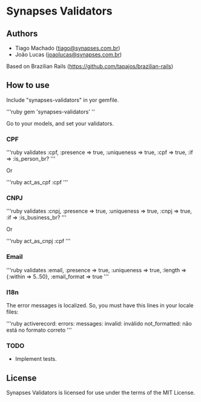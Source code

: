 # Synapses Validators

## Authors

* Tiago Machado (tiago@synapses.com.br)
* João Lucas (joaolucas@synapses.com.br)

Based on Brazilian Rails (https://github.com/tapajos/brazilian-rails)

## How to use

Include "synapses-validators" in yor gemfile.

'''ruby
gem 'synapses-validators'
''

Go to your models, and set your validators.

### CPF

'''ruby
validates :cpf, :presence => true, :uniqueness => true, :cpf => true, :if => :is_person_br?
'''

Or

'''ruby
act_as_cpf :cpf
'''

### CNPJ

'''ruby
validates :cnpj, :presence => true, :uniqueness => true, :cnpj => true, :if => :is_business_br?
'''

Or

'''ruby
act_as_cnpj :cpf
'''

### Email

'''ruby
  validates :email,
            :presence => true,
            :uniqueness => true,
            :length => {:within => 5..50},
            :email_format => true
'''


### I18n

The error messages is localized. So, you must have this lines in your locale files:

'''ruby
  activerecord:
    errors:
      messages:
        invalid: inválido
        not_formatted: não está no formato correto
'''

### TODO

* Implement tests.


## License

Synapses Validators is licensed for use under the terms of the MIT License.